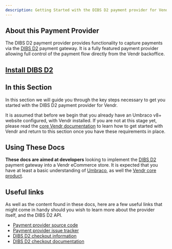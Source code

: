 ```yaml
---
description: Getting Started with the DIBS D2 payment provider for Vendr, the eCommerce solution for Umbraco v8+
---
```


## About this Payment Provider

The DIBS D2 payment provider provides functionality to capture payments via the [DIBS D2](https://tech.dibspayment.com/D2) payment gateway. It is a fully featured payment provider allowing full control of the payment flow directly from the Vendr backoffice.

## [Install DIBS D2](../install-payment-providers)

## In this Section

In this section we will guide you through the key steps necessary to get you started with the DIBS D2 payment provider for Vendr.

It is assumed that before we begin that you already have an Umbraco v8+ website configured, with Vendr installed. If you are not at this stage yet, please read the [core Vendr documentation](../../../../../core/) to learn how to get started with Vendr and return to this section once you have these requirements in place.

## Using These Docs

**These docs are aimed at developers** looking to implement the [DIBS D2](https://tech.dibspayment.com/D2) payment gateway into a Vendr eCommerce store. It is expected that you have at least a basic understanding of [Umbraco](https://umbraco.com), as well the [Vendr core product](../../../../core/).

## Useful links

As well as the content found in these docs, here are a few useful links that might come in handy should you wish to learn more about the provider itself, and the DIBS D2 API.

* [Payment provider source code](https://github.com/vendrhub/vendr-payment-provider-dibs)
* [Payment provider issue tracker](https://github.com/vendrhub/vendr-payment-provider-dibs/issues)
* [DIBS D2 checkout information](https://tech.dibspayment.com/D2)
* [DIBS D2 checkout documentation](https://tech.dibspayment.com/D2/Hosted)